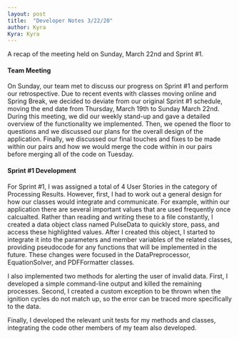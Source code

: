 ```yaml
---
layout: post
title:  "Developer Notes 3/22/20"
author: Kyra
Kyra: Kyra
---
```

 
A recap of the meeting held on Sunday, March 22nd and Sprint #1.

#### Team Meeting
On Sunday, our team met to discuss our progress on Sprint #1 and perform our retrospective. Due to recent events with classes moving online and Spring Break, we decided to deviate from our original Sprint #1 schedule, moving the end date from Thursday, March 19th to Sunday March 22nd. During this meeting, we did our weekly stand-up and gave a detailed overview of the functionality we implemented. Then, we opened the floor to questions and we discussed our plans for the overall design of the application. Finally, we discussed our final touches and fixes to be made within our pairs and how we would merge the code within in our pairs before merging all of the code on Tuesday.

#### Sprint #1 Development
For Sprint #1, I was assigned a total of 4 User Stories in the category of Processing Results. However, first, I had to work out a general design for how our classes would integrate and communicate. For example, within our application there are several important values that are used frequently once calcualted. Rather than reading and writing these to a file constantly, I created a data object class named PulseData to quickly store, pass, and access these highlighted values. After I created this object, I started to integrate it into the parameters and member variables of the related classes, providing pseudocode for any functions that will be implemented in the future. These changes were focused in the DataPreprocessor, EquationSolver, and PDFFormatter classes. 

I also implemented two methods for alerting the user of invalid data. First, I developed a simple command-line output and killed the remaining processes. Second, I created a custom exception to be thrown when the ignition cycles do not match up, so the error can be traced more specifically to the data.

Finally, I developed the relevant unit tests for my methods and classes, integrating the code other members of my team also developed.
